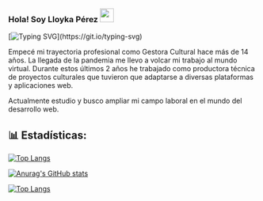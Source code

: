 ### Hola! Soy Lloyka Pérez <img src="https://media.giphy.com/media/hvRJCLFzcasrR4ia7z/giphy.gif" width="28">

[![Typing SVG](https://readme-typing-svg.demolab.com?font=Roboto+Mono&pause=1000&color=EE6DFF&center=verdadero&vCenter=verdadero&width=500&lines=En+la+ruta+de+ser+una+desarrolladora+web.)](https://git.io/typing-svg)

Empecé mi trayectoria profesional como Gestora Cultural hace más de 14 años. La llegada de la pandemia me llevo a volcar mi trabajo al mundo virtual. Durante estos últimos 2 años he trabajado como productora técnica de proyectos culturales que tuvieron que adaptarse a diversas plataformas y aplicaciones web.

Actualmente estudio y busco ampliar mi campo laboral en el mundo del desarrollo web.


## 📊 Estadísticas:

<!-- https://github.com/anuraghazra/github-readme-stats -->


[![Top Langs](https://github-readme-stats.vercel.app/api/top-langs/?username=lloykaperez&layout=compact&theme=algolia&show_icons=true)](https://github.com/lloykaperez/github-readme-stats)


[![Anurag's GitHub stats](https://github-readme-stats.vercel.app/api?username=lloykaperez&theme=tokyonight)](https://github.com/anuraghazra/github-readme-stats)

[![Top Langs](https://github-readme-stats.vercel.app/api/top-langs/?username=lloykaperez&layout=compact&theme=tokyonight)](https://github.com/anuraghazra/github-readme-stats)


<!--
**lloykaperez/lloykaperez** is a ✨ _special_ ✨ repository because its `README.md` (this file) appears on your GitHub profile.

Here are some ideas to get you started:

- 🔭 I’m currently working on ...
- 🌱 I’m currently learning ...
- 👯 I’m looking to collaborate on ...
- 🤔 I’m looking for help with ...
- 💬 Ask me about ...
- 📫 How to reach me: ...
- 😄 Pronouns: ...
- ⚡ Fun fact: ...
-->
